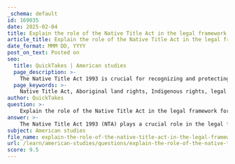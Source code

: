 ```yaml
---
_schema: default
id: 169035
date: 2025-02-04
title: Explain the role of the Native Title Act in the legal framework for Aboriginal land rights.
article_title: Explain the role of the Native Title Act in the legal framework for Aboriginal land rights.
date_format: MMM DD, YYYY
post_on_text: Posted on
seo:
  title: QuickTakes | American studies
  page_description: >-
    The Native Title Act 1993 is crucial for recognizing and protecting the land rights of Aboriginal and Torres Strait Islander peoples in Australia, emerging from the Mabo decision to provide a legal framework for native title based on traditional laws and customs.
  page_keywords: >-
    Native Title Act, Aboriginal land rights, Indigenous rights, legal framework, Mabo decision, terra nullius, traditional laws, cultural connection, land use, reconciliation, native title claims, historical injustices, Indigenous peoples, ongoing rights, contested spaces, legal disputes
author: QuickTakes
question: >-
    Explain the role of the Native Title Act in the legal framework for Aboriginal land rights.
answer: >-
    The Native Title Act 1993 (NTA) plays a crucial role in the legal framework for Aboriginal land rights in Australia. It was established to recognize and protect the rights and interests of Aboriginal and Torres Strait Islander peoples in land and waters according to their traditional laws and customs. This legislation emerged in the wake of the landmark Mabo decision, which overturned the legal doctrine of terra nullius, affirming that Australia was inhabited by Indigenous peoples prior to European colonization.\n\nHere are some key aspects of the Native Title Act and its significance:\n\n1. **Recognition of Native Title**: The NTA provides a legal framework for the recognition of native title rights, which are based on the traditional laws and customs of Aboriginal and Torres Strait Islander peoples. This recognition is essential for affirming the cultural and spiritual connection that Indigenous peoples have with their land.\n\n2. **Legal Framework**: The Act outlines the processes through which traditional owner groups can claim native title. It establishes the criteria for proving native title, including the need to demonstrate continuous connection to the land and adherence to traditional laws and customs.\n\n3. **Protection of Rights**: The NTA not only recognizes native title but also provides mechanisms for its protection. This includes provisions that require consultation with native title holders before any development or land use that may affect their rights.\n\n4. **Impact on Land Rights Movement**: The introduction of the NTA marked a significant shift in the land rights movement in Australia. It moved away from purely compensatory frameworks to a recognition of ongoing rights, thus emphasizing the importance of cultural identity and connection to land.\n\n5. **Contested Spaces**: The implementation of the NTA has led to ongoing legal and social disputes over land use and rights, highlighting the complexities of reconciling Indigenous land rights with non-Indigenous interests. This has resulted in contested spaces where the rights of native title holders are often challenged.\n\n6. **Reconciliation Efforts**: The NTA is also a part of broader reconciliation efforts in Australia, aiming to address historical injustices faced by Indigenous peoples. By legally recognizing native title, the Act contributes to the process of healing and acknowledgment of past wrongs.\n\n7. **Limitations and Challenges**: Despite its significance, the NTA has faced criticism for its limitations. Some argue that the processes involved can be cumbersome and that the rights conferred do not equate to full ownership, as native title can be extinguished under certain circumstances.\n\nIn summary, the Native Title Act 1993 is a foundational piece of legislation that has reshaped the landscape of Aboriginal land rights in Australia. It serves to recognize and protect the traditional ownership of land by Indigenous peoples, while also navigating the complexities of legal, social, and cultural dynamics in a post-colonial context.
subject: American studies
file_name: explain-the-role-of-the-native-title-act-in-the-legal-framework-for-aboriginal-land-rights.md
url: /learn/american-studies/questions/explain-the-role-of-the-native-title-act-in-the-legal-framework-for-aboriginal-land-rights
score: 9.5
---
```


&nbsp;
